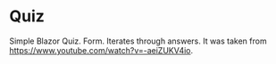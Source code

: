 # Quiz
Simple Blazor Quiz. Form. Iterates through answers.
It was taken from https://www.youtube.com/watch?v=-aeiZUKV4io.

